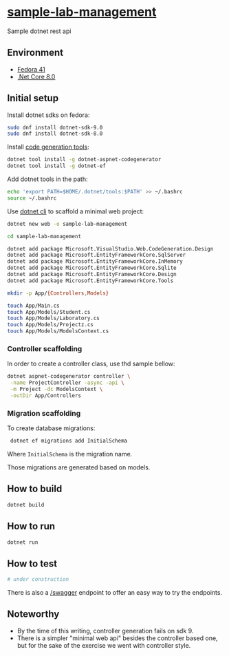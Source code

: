 # [sample-lab-management][repo]

Sample dotnet rest api

## Environment

- [Fedora 41][fedora]
- [,Net Core 8.0][dotnet]

## Initial setup

Install dotnet sdks on fedora:

```bash
sudo dnf install dotnet-sdk-9.0
sudo dnf install dotnet-sdk-8.0
```

Install [code generation tools][codegen]:

```bash
dotnet tool install -g dotnet-aspnet-codegenerator
dotnet tool install -g dotnet-ef
```

Add dotnet tools in the path:

```bash
echo 'export PATH=$HOME/.dotnet/tools:$PATH' >> ~/.bashrc
source ~/.bashrc
```

Use [dotnet cli][cli] to scaffold a minimal web project:

```bash
dotnet new web -o sample-lab-management

cd sample-lab-management

dotnet add package Microsoft.VisualStudio.Web.CodeGeneration.Design
dotnet add package Microsoft.EntityFrameworkCore.SqlServer
dotnet add package Microsoft.EntityFrameworkCore.InMemory
dotnet add package Microsoft.EntityFrameworkCore.Sqlite
dotnet add package Microsoft.EntityFrameworkCore.Design
dotnet add package Microsoft.EntityFrameworkCore.Tools

mkdir -p App/{Controllers,Models}

touch App/Main.cs
touch App/Models/Student.cs
touch App/Models/Laboratory.cs
touch App/Models/Projectz.cs
touch App/Models/ModelsContext.cs
```

### Controller scaffolding

In order to create a controller class, use thd sample bellow:

```bash
dotnet aspnet-codegenerator controller \
 -name ProjectController -async -api \
 -m Project -dc ModelsContext \
 -outDir App/Controllers
```

### Migration scaffolding

To create database migrations:

```bash
 dotnet ef migrations add InitialSchema
```

Where `InitialSchema` is the migration name.

Those migrations are generated based on models.

## How to build

```bash
dotnet build
```

## How to run

```bash
dotnet run
```

## How to test

```bash
# under construction
```

There is also a [/swagger][swagger] endpoint to offer an easy way to try the
endpoints.

## Noteworthy

- By the time of this writing, controller generation fails on sdk 9.
- There is a simpler "minimal web api" besides the controller based one, but for
  the sake of the exercise we went with controller style.

[repo]: https://github.com/sombriks/sample-lab-management
[fedora]: https://fedoraproject.org/
[dotnet]: https://dotnet.microsoft.com/en-us/download
[cli]: https://learn.microsoft.com/pt-br/dotnet/core/tools/dotnet-new#synopsis
[codegen]: https://learn.microsoft.com/en-us/aspnet/core/tutorials/first-web-api?view=aspnetcore-9.0&tabs=visual-studio-code#scaffold-a-controller
[swagger]: https://learn.microsoft.com/pt-br/aspnet/core/tutorials/getting-started-with-nswag?view=aspnetcore-8.0&tabs=net-cli#add-and-configure-swagger-middleware
